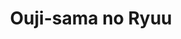 --- 
title: "Ouji-sama no Ryuu"
publishdate: "2019-4-20T16:48:46+02:00"
src: "https://365manga.net/manga/ouji-sama-no-ryuu"
image: "https://data.365manga.net/images/thumbnails/24016-ouji-sama-no-ryuu.jpg"
description: "Charismatic, princely Asahina is an esteemed guest at the hotel Sakaki is working at as an attendant. It wasn’t supposed to be much more different from pampering other VIPs until Sakaki sees that same “prince” being accosted by a few hooligans."
---
